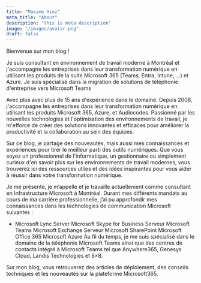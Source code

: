 ```yaml
---
title: "Maxime Hiez"
meta_title: "About"
description: "this is meta description"
image: "/images/avatar.png"
draft: false
---
```


Bienvenue sur mon blog !

Je suis consultant en environnement de travail moderne à Montréal et j'accompagne les entreprises dans leur transformation numérique en utilisant les produits de la suite Microsoft 365 (Teams, Entra, Intune, ...) et Azure. Je suis spécialisé dans la migration de solutions de téléphonie d'entreprise vers Microsoft Teams

  Avec plus  avec plus de 15 ans d'expérience dans le domaine. Depuis 2008, j'accompagne les entreprises dans leur transformation numérique en utilisant les produits Microsoft 365, Azure, et Audiocodes. Passionné par les nouvelles technologies et l'optimisation des environnements de travail, je m'efforce de créer des solutions innovantes et efficaces pour améliorer la productivité et la collaboration au sein des équipes.

Sur ce blog, je partage des nouveautés, mais aussi mes connaissances et expériences pour tirer le meilleur parti des outils numériques. Que vous soyez un professionnel de l'informatique, un gestionnaire ou simplement curieux d'en savoir plus sur les environnements de travail modernes, vous trouverez ici des ressources utiles et des idées inspirantes pour vous aider à réussir dans votre transformation numérique.





Je me présente, je m’appelle  et je travaille actuellement comme consultant en Infrastructure Microsoft à Montréal. Durant mes différents mandats au cours de ma carrière professionnelle, j’ai pu approfondir mes connaissances dans les technologies de communication Microsoft suivantes :

- Microsoft Lync Server
Microsoft Skype for Business Serveur
Microsoft Teams
Microsoft Exchange Serveur
Microsoft SharePoint
Microsoft Office 365
Microsoft Azure
Au fil du temps, je me suis spécialisé dans le domaine de la téléphonie Microsoft Teams ainsi que des centres de contacts intégré à Microsoft Teams tel que Anywhere365, Genesys Cloud, Landis Technologies et 8×8.

Sur mon blog, vous retrouverez des articles de déploiement, des conseils techniques et les nouveautés sur la plateforme Microsoft365.

